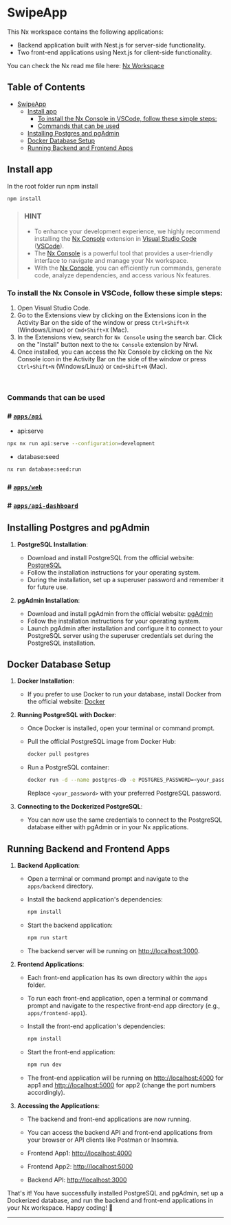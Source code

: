 # SwipeApp

This Nx workspace contains the following applications:

- Backend application built with Nest.js for server-side functionality.
- Two front-end applications using Next.js for client-side functionality.

You can check the Nx read me file here: [Nx Workspace](https://github.com/bogdanmosica/swipe-app/nx.README.md)
<!-- omit in toc -->
## Table of Contents

- [SwipeApp](#swipeapp)
  - [Install app](#install-app)
    - [To install the Nx Console in VSCode, follow these simple steps:](#to-install-the-nx-console-in-vscode-follow-these-simple-steps)
    - [Commands that can be used](#commands-that-can-be-used)
  - [Installing Postgres and pgAdmin](#installing-postgres-and-pgadmin)
  - [Docker Database Setup](#docker-database-setup)
  - [Running Backend and Frontend Apps](#running-backend-and-frontend-apps)

## Install app

In the root folder run npm install

```bash
npm install
```

>
> ### HINT
>
> - To enhance your development experience, we highly recommend installing the [Nx Console](https://marketplace.visualstudio.com/items?itemName=nrwl.angular-console) extension in [Visual Studio Code](https://code.visualstudio.com/) ([VSCode](https://code.visualstudio.com/)).
> - The [Nx Console](https://marketplace.visualstudio.com/items?itemName=nrwl.angular-console) is a powerful tool that provides a user-friendly interface to navigate and manage your Nx workspace.
> - With the [Nx Console](https://marketplace.visualstudio.com/items?itemName=nrwl.angular-console), you can efficiently run commands, generate code, analyze dependencies, and access various Nx features.
>

### To install the Nx Console in VSCode, follow these simple steps:

1. Open Visual Studio Code.
2. Go to the Extensions view by clicking on the Extensions icon in the Activity Bar on the side of the window or press `Ctrl+Shift+X` (Windows/Linux) or `Cmd+Shift+X` (Mac).
3. In the Extensions view, search for `Nx Console` using the search bar.
Click on the "Install" button next to the `Nx Console` extension by Nrwl.
4. Once installed, you can access the Nx Console by clicking on the Nx Console icon in the Activity Bar on the side of the window or press `Ctrl+Shift+N` (Windows/Linux) or `Cmd+Shift+N` (Mac).
<br />

### Commands that can be used
<!-- omit in toc -->
### # [`apps/api`](https://github.com/bogdanmosica/swipe-app/tree/master/apps/api)

- api:serve

```bash
npx nx run api:serve --configuration=development
```

- database:seed
  
```bash
nx run database:seed:run
```
<!-- omit in toc -->
### # [`apps/web`](https://github.com/bogdanmosica/swipe-app/tree/master/apps/web)
<!-- omit in toc -->
### # [`apps/api-dashboard`](https://github.com/bogdanmosica/swipe-app/tree/master/apps/api-dashboard)

## Installing Postgres and pgAdmin

1. __PostgreSQL Installation__:
   - Download and install PostgreSQL from the official website: [PostgreSQL](https://www.postgresql.org/download/)
   - Follow the installation instructions for your operating system.
   - During the installation, set up a superuser password and remember it for future use.

1. __pgAdmin Installation__:
   - Download and install pgAdmin from the official website: [pgAdmin](https://www.pgadmin.org/download/)
   - Follow the installation instructions for your operating system.
   - Launch pgAdmin after installation and configure it to connect to your PostgreSQL server using the superuser credentials set during the PostgreSQL installation.

## Docker Database Setup

1. __Docker Installation__:
   - If you prefer to use Docker to run your database, install Docker from the official website: [Docker](https://www.docker.com/get-started)

2. __Running PostgreSQL with Docker__:
   - Once Docker is installed, open your terminal or command prompt.
   - Pull the official PostgreSQL image from Docker Hub:

     ```bash
     docker pull postgres
     ```

   - Run a PostgreSQL container:

     ```bash
     docker run -d --name postgres-db -e POSTGRES_PASSWORD=<your_password> -p 5432:5432 postgres
     ```

     Replace `<your_password>` with your preferred PostgreSQL password.

3. __Connecting to the Dockerized PostgreSQL__:
   - You can now use the same credentials to connect to the PostgreSQL database either with pgAdmin or in your Nx applications.

## Running Backend and Frontend Apps

1. __Backend Application__:
   - Open a terminal or command prompt and navigate to the `apps/backend` directory.
   - Install the backend application's dependencies:

     ```bash
     npm install
     ```

   - Start the backend application:

     ```bash
     npm run start
     ```

   - The backend server will be running on <http://localhost:3000>.

2. __Frontend Applications__:
   - Each front-end application has its own directory within the `apps` folder.
   - To run each front-end application, open a terminal or command prompt and navigate to the respective front-end app directory (e.g., `apps/frontend-app1`).
   - Install the front-end application's dependencies:

     ```bash
     npm install
     ```

   - Start the front-end application:

     ```bash
     npm run dev
     ```

   - The front-end application will be running on <http://localhost:4000> for app1 and <http://localhost:5000> for app2 (change the port numbers accordingly).

3. __Accessing the Applications__:
   - The backend and front-end applications are now running.
   - You can access the backend API and front-end applications from your browser or API clients like Postman or Insomnia.

   - Frontend App1: <http://localhost:4000>
   - Frontend App2: <http://localhost:5000>
   - Backend API: <http://localhost:3000>

That's it! You have successfully installed PostgreSQL and pgAdmin, set up a Dockerized database, and run the backend and front-end applications in your Nx workspace. Happy coding! 🚀

---
